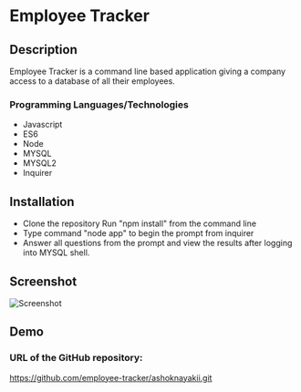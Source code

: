 # Employee Tracker

## Description
Employee Tracker is a command line based application giving a company access to a database of all their employees.

### Programming Languages/Technologies
* Javascript 
* ES6 
* Node
* MYSQL
* MYSQL2
* Inquirer

## Installation
* Clone the repository Run "npm install" from the command line 
* Type command "node app" to begin the prompt from inquirer 
* Answer all questions from the prompt and view the results after logging into MYSQL shell.

## Screenshot

![Screenshot]()

## Demo


### URL of the GitHub repository:
<https://github.com/employee-tracker/ashoknayakii.git>
    